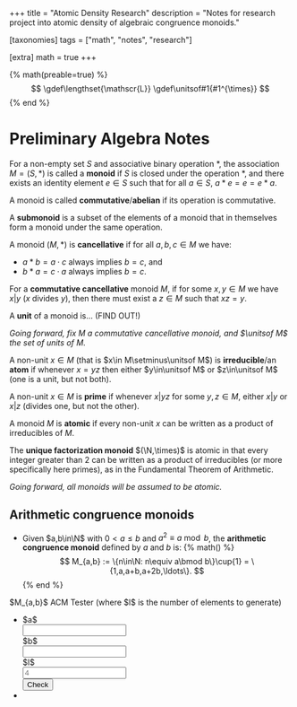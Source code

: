 +++
title = "Atomic Density Research"
description = "Notes for research project into atomic density of algebraic congruence monoids."

[taxonomies]
tags = ["math", "notes", "research"]

[extra]
math = true
+++

{% math(preable=true) %}
$$
\gdef\lengthset{\mathscr{L}}
\gdef\unitsof#1{#1^{\times}}
$$
{% end %}

<script type="text/javascript">
const acm_elements = (a, b, l) => {
    if (a == 1) {
        return [...Array(l).keys()].map(q => a+q*b);
    } else {
        return [1].concat([...Array(l-1).keys()].map(q => a+(q+1)*b));
    }
};
const acm_string = (a, b, l) => {
    var valid = false;
    var s;
    if (!Number.isInteger(a) || !Number.isInteger(b) || !Number.isInteger(l)) {
        s = String.raw`\exists x\in\{a,b,l\}\Rightarrow\not\in\N`;
    } else if (0 >= a) {
        s = String.raw`0\not< a`;
    } else if (a > b) {
        s = String.raw`a\not\leq b`;
    } else if (a**2 % b != a % b) {
        s = String.raw`a^2\not\equiv a\bmod b`;
    } else {
        valid = true;
        s = String.raw`
            M_{${a},${b}}
        = \{n\in\N:n\equiv ${a}\bmod ${b}\}\cup\{1\}
        = \{${acm_elements(a, b, l).join()},\ldots\}`;
    };
    return [valid, s];
}
</script>

# Preliminary Algebra Notes

For a non-empty set $S$ and associative binary operation $\ast$, the association $M=(S,\ast)$
is called a **monoid** if $S$ is closed under the operation $\ast$, and there exists an
identity element $e\in S$ such that for all $a\in S$, $a\ast e=e=e\ast a$.

A monoid is called **commutative**/**abelian** if its operation is commutative.

A **submonoid** is a subset of the elements of a monoid that in themselves form a monoid under the
same operation.

A monoid $(M,\ast)$ is **cancellative** if for all $a,b,c\in M$ we have:
- $a\ast b=a\cdot c$ always implies $b=c$, and
- $b\ast a=c\cdot a$ always implies $b=c$.

For a **commutative cancellative** monoid $M$,
if for some $x,y\in M$ we have $x|y$ ($x$ divides $y$),
then there must exist a $z\in M$ such that $xz=y$.

A **unit** of a monoid is... (FIND OUT!)

*Going forward,
fix $M$ a commutative cancellative monoid, and
$\unitsof M$ the set of units of $M$.*

A non-unit $x\in M$ (that is $x\in M\setminus\unitsof M$)
is **irreducible**/an **atom** if whenever $x=yz$ then either $y\in\unitsof M$
or $z\in\unitsof M$ (one is a unit, but not both).

A non-unit $x\in M$ is **prime** if whenever $x|yz$ for some $y,z\in M$, either $x|y$ or $x|z$
(divides one, but not the other).

A monoid $M$ is **atomic** if every non-unit $x$ can be written as a product of irreducibles of $M$.

The **unique factorization monoid** $(\N,\times)$ is atomic in that every integer greater than 2 can
be written as a product of irreducibles (or more specifically here primes), as in the Fundamental
Theorem of Arithmetic.

*Going forward, all monoids will be assumed to be atomic.*

## Arithmetic congruence monoids

- Given $a,b\in\N$ with $0<a\le b$ and $a^2\equiv a\bmod b$, the **arithmetic congruence monoid**
defined by $a$ and $b$ is:
{% math() %}
$$
M_{a,b}
:= \{n\in\N: n\equiv a\bmod b\}\cup{1}
= \{1,a,a+b,a+2b,\ldots\}.
$$
{% end %}

<div id="acm-checker" class="card">
    <div class="card-header">
        $M_{a,b}$ ACM Tester (where $l$ is the number of elements to generate)
    </div>
    <ul class="list-group list-group-flush">
        <li class="list-group-item">
            <div class="form-row">
                <div class="col col-3">
                    <div class="input-group">
                        <div class="input-group-prepend">
                            <span class="input-group-text">$a$</span>
                        </div>
                        <input id="acm-checker-a" class="form-control" type="text">
                    </div>
                </div>
                <div class="col col-3">
                    <div class="input-group">
                        <div class="input-group-prepend">
                            <span class="input-group-text">$b$</span>
                        </div>
                        <input id="acm-checker-b" class="form-control" type="text">
                    </div>
                </div>
                <div class="col col-4">
                    <div class="input-group">
                        <div class="input-group-prepend">
                            <span class="input-group-text">$l$</span>
                        </div>
                        <input id="acm-checker-l" class="form-control" type="text" placeholder="4">
                    </div>
                </div>
                <div class="col col-2">
                    <button id="acm-checker-btn" class="btn btn-primary btn-block">Check</button>
                </div>
            </div>
        </li>
        <li id="acm-checker-res" class="list-group-item text-center"></li>
    </ul>
</div>
<script>
const danger = "list-group-item-danger";
const res = $("#acm-checker-res");
const ele = res[0];
$("#acm-checker-btn").click(() => {
    const a = parseFloat($("#acm-checker-a").val());
    const b = parseFloat($("#acm-checker-b").val());
    const l = parseFloat($("#acm-checker-l").val() || 4);
    const [valid, s] = acm_string(a, b, l);
    if (!valid) {
        res.addClass(danger);
    } else {
        res.removeClass(danger);
    }
    katex.render(s, ele);
});
</script>
